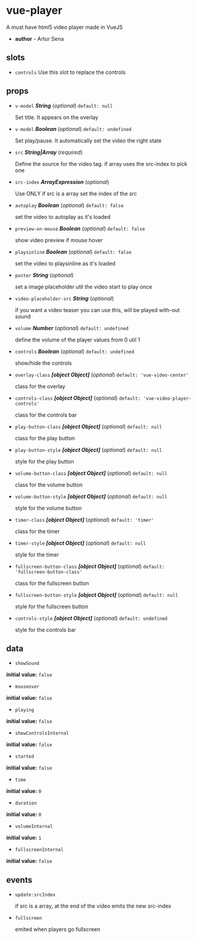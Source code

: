 # vue-player 

A must have html5 video player made in VueJS 

- **author** - Artur  Sena 

## slots 

- `controls` Use this slot to replace the controls 

## props 

- `v-model` ***String*** (*optional*) `default: null` 

  Set title.
  It appears on the overlay 

- `v-model` ***Boolean*** (*optional*) `default: undefined` 

  Set play/pause.
  It automatically set the video the right state 

- `src` ***String|Array*** (*required*) 

  Define the source for the video tag.
  if array uses the src-index to pick one 

- `src-index` ***ArrayExpression*** (*optional*) 

  Use ONLY if src is a array
  set the index of the src 

- `autoplay` ***Boolean*** (*optional*) `default: false` 

  set the video to autoplay as it's loaded 

- `preview-on-mouse` ***Boolean*** (*optional*) `default: false` 

  show video preview if mouse hover 

- `playsinline` ***Boolean*** (*optional*) `default: false` 

  set the video to playsinline as it's loaded 

- `poster` ***String*** (*optional*) 

  set a image placeholder util the video start to play once 

- `video-placeholder-src` ***String*** (*optional*) 

  if you want a video teaser you can use this, will be played with-out sound 

- `volume` ***Number*** (*optional*) `default: undefined` 

  define the volume of the player
  values from 0 util 1 

- `controls` ***Boolean*** (*optional*) `default: undefined` 

  show/hide the controls 

- `overlay-class` ***[object Object]*** (*optional*) `default: 'vue-video-center'` 

  class for the overlay 

- `controls-class` ***[object Object]*** (*optional*) `default: 'vue-video-player-controls'` 

  class for the controls bar 

- `play-button-class` ***[object Object]*** (*optional*) `default: null` 

  class for the play button 

- `play-button-style` ***[object Object]*** (*optional*) `default: null` 

  style for the play button 

- `volume-button-class` ***[object Object]*** (*optional*) `default: null` 

  class for the volume button 

- `volume-button-style` ***[object Object]*** (*optional*) `default: null` 

  style for the volume button 

- `timer-class` ***[object Object]*** (*optional*) `default: 'timer'` 

  class for the timer 

- `timer-style` ***[object Object]*** (*optional*) `default: null` 

  style for the timer 

- `fullscreen-button-class` ***[object Object]*** (*optional*) `default: 'fullscreen-button-class'` 

  class for the fullscreen button 

- `fullscreen-button-style` ***[object Object]*** (*optional*) `default: null` 

  style for the fullscreen button 

- `controls-style` ***[object Object]*** (*optional*) `default: undefined` 

  style for the controls bar 

## data 

- `showSound` 

**initial value:** `false` 

- `mouseover` 

**initial value:** `false` 

- `playing` 

**initial value:** `false` 

- `showControlsInternal` 

**initial value:** `false` 

- `started` 

**initial value:** `false` 

- `time` 

**initial value:** `0` 

- `duration` 

**initial value:** `0` 

- `volumeInternal` 

**initial value:** `1` 

- `fullscreenInternal` 

**initial value:** `false` 

## events 

- `update:srcIndex` 

  if src is a array, at the end of the video emits the new src-index 

- `fullscreen` 

  emited when players go fullscreen 

